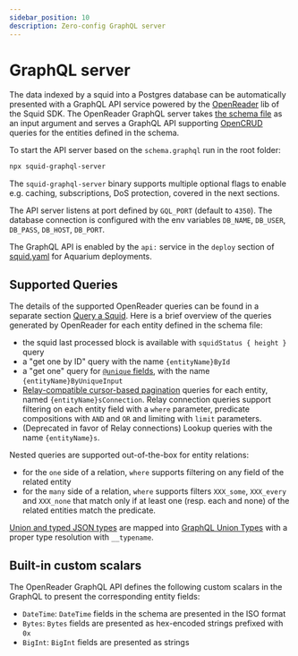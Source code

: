 ```yaml
---
sidebar_position: 10
description: Zero-config GraphQL server
---
```


# GraphQL server

The data indexed by a squid into a Postgres database can be automatically presented with a GraphQL API service powered by the [OpenReader](https://github.com/subsquid/squid/tree/master/openreader) lib of the Squid SDK. The OpenReader GraphQL server takes [the schema file](/graphql-api/schema-file) as an input argument and serves a GraphQL API supporting [OpenCRUD](https://www.opencrud.org/) queries for the entities defined in the schema. 

To start the API server based on the `schema.graphql` run in the root folder:
```bash
npx squid-graphql-server
```
The `squid-graphql-server` binary supports multiple optional flags to enable e.g. caching, subscriptions, DoS protection, covered in the next sections.

The API server listens at port defined by `GQL_PORT` (default to `4350`). The database connection is configured with the env variables `DB_NAME`, `DB_USER`, `DB_PASS`, `DB_HOST`, `DB_PORT`.

The GraphQL API is enabled by the `api:` service in the `deploy` section of [squid.yaml](/deploy-squid/deploy-manifest) for Aquarium deployments.

## Supported Queries

The details of the supported OpenReader queries can be found in a separate section [Query a Squid](/graphql-api/query-squid). Here is a brief overview of the queries generated by OpenReader for each entity defined in the schema file:

- the squid last processed block is available with `squidStatus { height }` query 
- a "get one by ID" query with the name `{entityName}ById`
- a "get one" query for [`@unique` fields](/graphql-api/schema-file/indexes-and-constraints), with the name `{entityName}ByUniqueInput`
- [Relay-compatible cursor-based pagination](https://relay.dev/graphql/connections.htm) queries for each entity, named `{entityName}sConnection`. Relay connection queries support filtering on each entity field with a `where` parameter, predicate compositions with `AND` and `OR` and limiting with `limit` parameters.
- (Deprecated in favor of Relay connections) Lookup queries with the name `{entityName}s`. 

Nested queries are supported out-of-the-box for entity relations:
- for the `one` side of a relation, `where` supports filtering on any field of the related entity
- for the `many` side of a relation, `where` supports filters `XXX_some`, `XXX_every` and `XXX_none` that match only if at least one (resp. each and none) of the related entities match the predicate.

[Union and typed JSON types](/graphql-api/schema-file/unions-and-typed-json) are mapped into [GraphQL Union Types](https://graphql.org/learn/schema/#union-types) with a proper type resolution with `__typename`.

## Built-in custom scalars

The OpenReader GraphQL API defines the following custom scalars in the GraphQL to present the corresponding entity fields:

- `DateTime`: `DateTime` fields in the schema are presented in the ISO format
- `Bytes`: `Bytes` fields are presented as hex-encoded strings prefixed with `0x`
- `BigInt`: `BigInt` fields are presented as strings